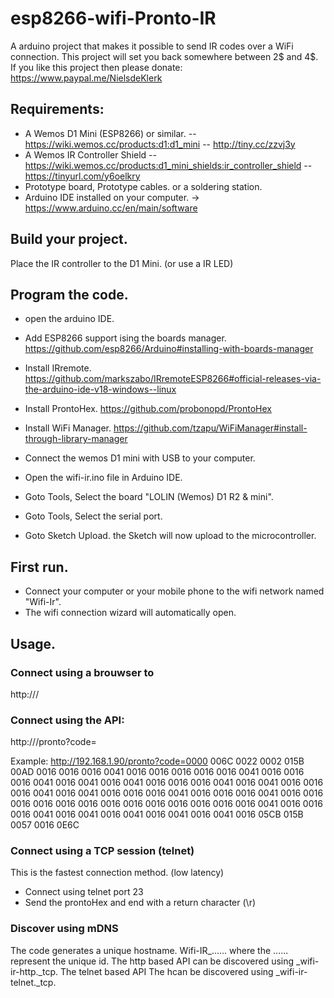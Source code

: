 # esp8266-wifi-Pronto-IR
A arduino project that makes it possible to send IR codes over a WiFi connection.
This project will set you back somewhere between 2$ and 4$. If you like this project then please donate: https://www.paypal.me/NielsdeKlerk

## Requirements:
- A Wemos D1 Mini (ESP8266) or similar.
  -- https://wiki.wemos.cc/products:d1:d1_mini
  -- http://tiny.cc/zzvj3y
- A Wemos IR Controller Shield
  -- https://wiki.wemos.cc/products:d1_mini_shields:ir_controller_shield
  -- https://tinyurl.com/y6oelkry
- Prototype board, Prototype cables. or a soldering station.
- Arduino IDE installed on your computer. -> https://www.arduino.cc/en/main/software

## Build your project.
Place the IR controller to the D1 Mini.
(or use a IR LED)

## Program the code.
- open the arduino IDE.
- Add ESP8266 support ising the boards manager. https://github.com/esp8266/Arduino#installing-with-boards-manager
- Install IRremote. https://github.com/markszabo/IRremoteESP8266#official-releases-via-the-arduino-ide-v18-windows--linux
- Install ProntoHex. https://github.com/probonopd/ProntoHex
- Install WiFi Manager. https://github.com/tzapu/WiFiManager#install-through-library-manager

- Connect the wemos D1 mini with USB to your computer.
- Open the wifi-ir.ino file in Arduino IDE.
- Goto Tools, Select the board "LOLIN (Wemos) D1 R2 & mini".
- Goto Tools, Select the serial port.
- Goto Sketch Upload. the Sketch will now upload to the microcontroller.


## First run.
- Connect your computer or your mobile phone to the wifi network named "Wifi-Ir".
- The wifi connection wizard will automatically open.

## Usage.

### Connect using a brouwser to
http://<ipaddress of wifi-ir>/

### Connect using the API:
http://<ipaddress of wifi-ir>/pronto?code=<PRONTO HEX>

Example:
http://192.168.1.90/pronto?code=0000 006C 0022 0002 015B 00AD 0016 0016 0016 0041 0016 0016 0016 0016 0016 0041 0016 0016 0016 0041 0016 0041 0016 0041 0016 0016 0016 0041 0016 0041 0016 0016 0016 0041 0016 0041 0016 0016 0016 0041 0016 0016 0016 0041 0016 0016 0016 0016 0016 0016 0016 0016 0016 0016 0016 0016 0016 0041 0016 0016 0016 0041 0016 0041 0016 0041 0016 0041 0016 0041 0016 05CB 015B 0057 0016 0E6C

### Connect using a TCP session (telnet)

This is the fastest connection method. (low latency)

- Connect using telnet port 23
- Send the prontoHex and end with a return character (\r)

### Discover using mDNS

The code generates a unique hostname. Wifi-IR_...... where the ...... represent the unique id.
The http based API can be discovered using _wifi-ir-http._tcp.
The telnet based API The hcan be discovered using _wifi-ir-telnet._tcp.
